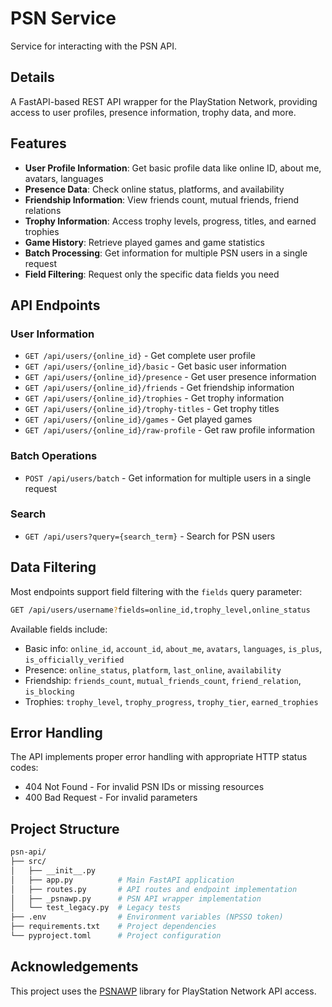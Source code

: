 # PSN Service

Service for interacting with the PSN API.

## Details

A FastAPI-based REST API wrapper for the PlayStation Network, providing access to user profiles, presence information, trophy data, and more.

## Features

- **User Profile Information**: Get basic profile data like online ID, about me, avatars, languages
- **Presence Data**: Check online status, platforms, and availability
- **Friendship Information**: View friends count, mutual friends, friend relations
- **Trophy Information**: Access trophy levels, progress, titles, and earned trophies
- **Game History**: Retrieve played games and game statistics
- **Batch Processing**: Get information for multiple PSN users in a single request
- **Field Filtering**: Request only the specific data fields you need

## API Endpoints

### User Information

- `GET /api/users/{online_id}` - Get complete user profile
- `GET /api/users/{online_id}/basic` - Get basic user information
- `GET /api/users/{online_id}/presence` - Get user presence information
- `GET /api/users/{online_id}/friends` - Get friendship information
- `GET /api/users/{online_id}/trophies` - Get trophy information
- `GET /api/users/{online_id}/trophy-titles` - Get trophy titles
- `GET /api/users/{online_id}/games` - Get played games
- `GET /api/users/{online_id}/raw-profile` - Get raw profile information

### Batch Operations

- `POST /api/users/batch` - Get information for multiple users in a single request

### Search

- `GET /api/users?query={search_term}` - Search for PSN users

## Data Filtering

Most endpoints support field filtering with the `fields` query parameter:

```bash
GET /api/users/username?fields=online_id,trophy_level,online_status
```

Available fields include:

- Basic info: `online_id`, `account_id`, `about_me`, `avatars`, `languages`, `is_plus`, `is_officially_verified`
- Presence: `online_status`, `platform`, `last_online`, `availability`
- Friendship: `friends_count`, `mutual_friends_count`, `friend_relation`, `is_blocking`
- Trophies: `trophy_level`, `trophy_progress`, `trophy_tier`, `earned_trophies`

## Error Handling

The API implements proper error handling with appropriate HTTP status codes:

- 404 Not Found - For invalid PSN IDs or missing resources
- 400 Bad Request - For invalid parameters

## Project Structure

```bash
psn-api/
├── src/
│   ├── __init__.py
│   ├── app.py          # Main FastAPI application
│   ├── routes.py       # API routes and endpoint implementation
│   ├── _psnawp.py      # PSN API wrapper implementation
│   └── test_legacy.py  # Legacy tests
├── .env                # Environment variables (NPSSO token)
├── requirements.txt    # Project dependencies
└── pyproject.toml      # Project configuration
```

## Acknowledgements

This project uses the [PSNAWP](https://github.com/isFakeAccount/psnawp) library for PlayStation Network API access.
